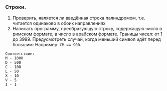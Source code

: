 ### Строки.
1. Проверить, является ли введённая строка палиндромом,
т.е. читается одинаково в обоих направлениях
2. Написать программу, преобразующую строку, содержащую число в
римском формате, в число в арабском формате.
Границы чисел: от 1 до 3999. Предусмотреть случай, когда меньший символ
идёт перед большим:
Например: `CM == 900`.
```
Соответствие:
M - 1000            
D - 500            
C - 100            
L - 50
X - 10
V - 5
I - 1
```